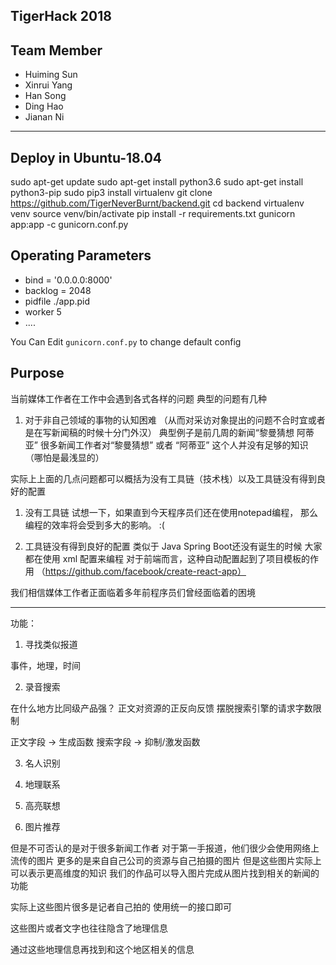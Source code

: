 ## TigerHack 2018

## Team Member

- Huiming Sun 
- Xinrui Yang
- Han Song
- Ding Hao
- Jianan Ni

---

## Deploy in Ubuntu-18.04

sudo apt-get update
sudo apt-get install python3.6
sudo apt-get install python3-pip
sudo pip3 install virtualenv
git clone https://github.com/TigerNeverBurnt/backend.git
cd backend
virtualenv venv 
source venv/bin/activate
pip install -r requirements.txt
gunicorn app:app -c gunicorn.conf.py


## Operating Parameters
- bind = '0.0.0.0:8000'
- backlog = 2048
- pidfile ./app.pid
- worker 5
- ....

You Can Edit `gunicorn.conf.py` to change default config 

## Purpose


当前媒体工作者在工作中会遇到各式各样的问题
典型的问题有几种

1. 对于非自己领域的事物的认知困难 （从而对采访对象提出的问题不合时宜或者是在写新闻稿的时候十分门外汉）
典型例子是前几周的新闻“黎曼猜想 阿蒂亚”
很多新闻工作者对“黎曼猜想” 或者 “阿蒂亚” 这个人并没有足够的知识（哪怕是最浅显的）

实际上上面的几点问题都可以概括为没有工具链（技术栈）以及工具链没有得到良好的配置

1. 没有工具链
试想一下，如果直到今天程序员们还在使用notepad编程，
那么编程的效率将会受到多大的影响。 :(

2. 工具链没有得到良好的配置
类似于 Java Spring Boot还没有诞生的时候
大家都在使用 xml 配置来编程
对于前端而言，这种自动配置起到了项目模板的作用
（https://github.com/facebook/create-react-app）

我们相信媒体工作者正面临着多年前程序员们曾经面临着的困境
 

---

功能：

1. 寻找类似报道

事件，地理，时间

2. 录音搜索

在什么地方比同级产品强？
正文对资源的正反向反馈
摆脱搜索引擎的请求字数限制


正文字段 -> 生成函数
搜索字段 -> 抑制/激发函数

3. 名人识别


4. 地理联系


5. 高亮联想

6. 图片推荐

但是不可否认的是对于很多新闻工作者
对于第一手报道，他们很少会使用网络上流传的图片
更多的是来自自己公司的资源与自己拍摄的图片
但是这些图片实际上可以表示更高维度的知识
我们的作品可以导入图片完成从图片找到相关的新闻的功能



实际上这些图片很多是记者自己拍的
使用统一的接口即可

这些图片或者文字也往往隐含了地理信息

通过这些地理信息再找到和这个地区相关的信息

